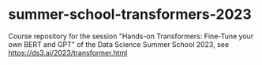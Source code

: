 # summer-school-transformers-2023
Course repository for the session "Hands-on Transformers: Fine-Tune your own BERT and GPT" of the Data Science Summer School 2023, see https://ds3.ai/2023/transformer.html
